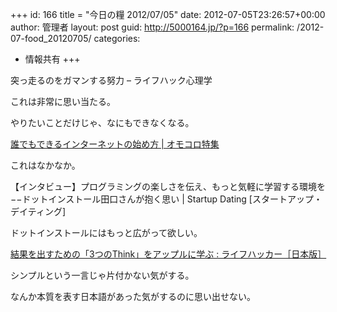 +++
id: 166
title = "今日の糧 2012/07/05"
date: 2012-07-05T23:26:57+00:00
author: 管理者
layout: post
guid: http://5000164.jp/?p=166
permalink: /2012-07-food_20120705/
categories:
  - 情報共有
+++
<section> 

<div>
  突っ走るのをガマンする努力 – ライフハック心理学
</div>

これは非常に思い当たる。
  
やりたいことだけじゃ、なにもできなくなる。 </section> <section> 

<div>
  <a href="http://picup.omocoro.jp/?eid=1429">誰でもできるインターネットの始め方 | オモコロ特集</a>
</div>

これはなかなか。 </section> <section> 

<div>
  【インタビュー】プログラミングの楽しさを伝え、もっと気軽に学習する環境を−−ドットインストール田口さんが抱く思い | Startup Dating [スタートアップ・デイティング]
</div>

ドットインストールにはもっと広がって欲しい。 </section> <section> 

<div>
  <a href="http://www.lifehacker.jp/2012/06/120621thinksimple.html">結果を出すための「3つのThink」をアップルに学ぶ : ライフハッカー［日本版］</a>
</div>

シンプルという一言じゃ片付かない気がする。
  
なんか本質を表す日本語があった気がするのに思い出せない。 </section>